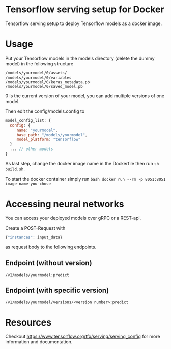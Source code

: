 # Tensorflow serving setup for Docker
Tensorflow serving setup to deploy Tensorflow models as a docker image.

# Usage
Put your Tensorflow models in the models directory (delete the dummy model) in the following structure
```
/models/yourmodel/0/assets/
/models/yourmodel/0/variables
/models/yourmodel/0/keras_metadata.pb
/models/yourmodel/0/saved_model.pb
```
0 is the current version of your model, you can add multiple versions of one model.

Then edit the config/models.config to
```javascript
model_config_list: {
  config: {
     name: "yourmodel",
     base_path: "/models/yourmodel",
     model_platform: "tensorflow"
  }
  ... // other models
}
```

As last step, change the docker image name in the Dockerfile then run ```sh build.sh```.

To start the docker container simply run ```bash docker run --rm -p 8051:8051 image-name-you-chose```

# Accessing neural networks
You can access your deployed models over gRPC or a REST-api.

Create a POST-Request with
```javascript 
{"instances": input_data}
```

as request body to the following endpoints.
## Endpoint (without version)
```/v1/models/yourmodel:predict```

## Endpoint (with specific version)
```/v1/models/yourmodel/versions/<version number>:predict```

# Resources
Checkout https://www.tensorflow.org/tfx/serving/serving_config for more information and documentation.


